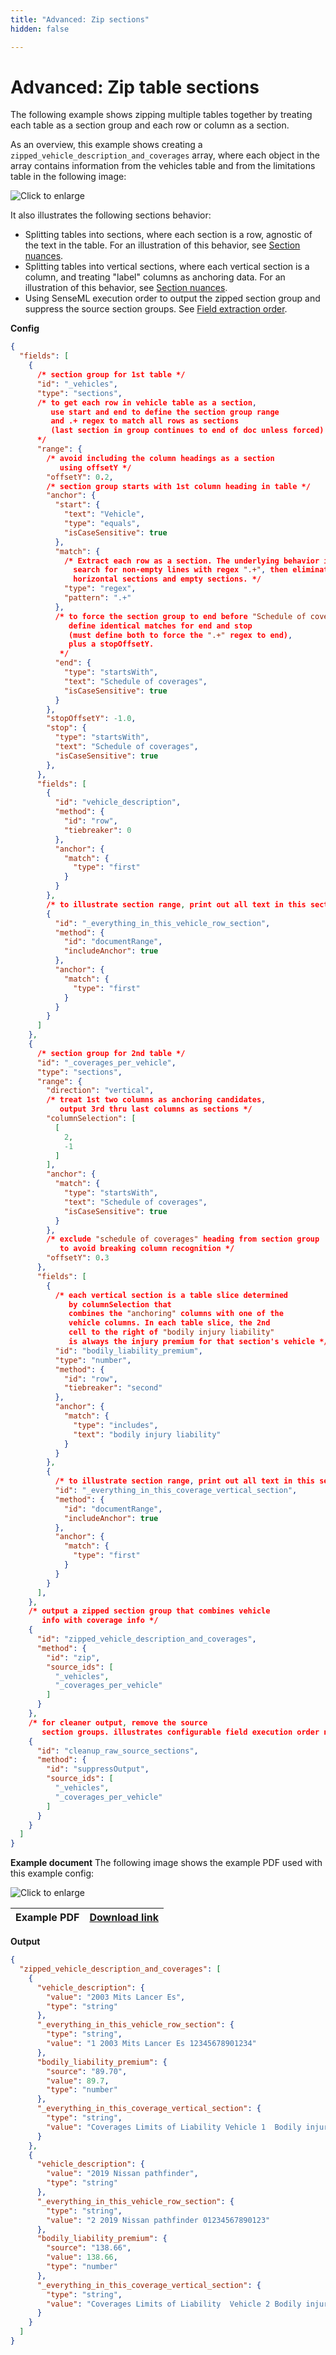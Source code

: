 ```yaml
---
title: "Advanced: Zip sections"
hidden: false

---
```




Advanced: Zip table sections
====



The following example shows zipping multiple tables together by treating each table as a section group and each row or column as a section.

As an overview, this example shows creating a  `zipped_vehicle_description_and_coverages` array, where each  object in the array contains information from the vehicles table and from the limitations table in the following image:

![Click to enlarge](https://raw.githubusercontent.com/sensible-hq/sensible-docs/main/readme-sync/assets/v0/images/final/sections_zip.png)



 It also illustrates the following sections behavior:

- Splitting tables into sections, where each section is a row, agnostic of the text in the table.  For an illustration of this behavior, see [Section nuances](doc:section-nuances#multiple-anchors-in-section).
- Splitting tables into vertical sections, where each vertical section is a column, and treating "label" columns as anchoring data. For an illustration of this behavior, see  [Section nuances](docs/section-nuances#column-selection).
- Using SenseML execution order to output the zipped section group and suppress the source section groups. See [Field extraction order](doc:field-order).



**Config**

```json
{
  "fields": [
    {
      /* section group for 1st table */  
      "id": "_vehicles",
      "type": "sections",
      /* to get each row in vehicle table as a section,
         use start and end to define the section group range
         and .+ regex to match all rows as sections
         (last section in group continues to end of doc unless forced)
      */
      "range": {
        /* avoid including the column headings as a section
           using offsetY */
        "offsetY": 0.2,
        /* section group starts with 1st column heading in table */
        "anchor": {
          "start": {
            "text": "Vehicle",
            "type": "equals",
            "isCaseSensitive": true
          },
          "match": {
            /* Extract each row as a section. The underlying behavior is to 
              search for non-empty lines with regex ".+", then eliminate overlapping 
              horizontal sections and empty sections. */
            "type": "regex",
            "pattern": ".+"
          },
          /* to force the section group to end before "Schedule of coverages",
             define identical matches for end and stop
             (must define both to force the ".+" regex to end), 
             plus a stopOffsetY.
           */
          "end": {
            "type": "startsWith",
            "text": "Schedule of coverages",
            "isCaseSensitive": true
          }
        },
        "stopOffsetY": -1.0,
        "stop": {
          "type": "startsWith",
          "text": "Schedule of coverages",
          "isCaseSensitive": true
        },
      },
      "fields": [
        {
          "id": "vehicle_description",
          "method": {
            "id": "row",
            "tiebreaker": 0
          },
          "anchor": {
            "match": {
              "type": "first"
            }
          }
        },
        /* to illustrate section range, print out all text in this section */
        {
          "id": "_everything_in_this_vehicle_row_section",
          "method": {
            "id": "documentRange",
            "includeAnchor": true
          },
          "anchor": {
            "match": {
              "type": "first"
            }
          }
        }
      ]
    },
    {
      /* section group for 2nd table */
      "id": "_coverages_per_vehicle",
      "type": "sections",
      "range": {
        "direction": "vertical",
        /* treat 1st two columns as anchoring candidates,
           output 3rd thru last columns as sections */
        "columnSelection": [
          [
            2,
            -1
          ]
        ],
        "anchor": {
          "match": {
            "type": "startsWith",
            "text": "Schedule of coverages",
            "isCaseSensitive": true
          }
        },
        /* exclude "schedule of coverages" heading from section group 
           to avoid breaking column recognition */
        "offsetY": 0.3
      },
      "fields": [
        {
          /* each vertical section is a table slice determined
             by columnSelection that 
             combines the "anchoring" columns with one of the
             vehicle columns. In each table slice, the 2nd
             cell to the right of "bodily injury liability"
             is always the injury premium for that section's vehicle */
          "id": "bodily_liability_premium",
          "type": "number",
          "method": {
            "id": "row",
            "tiebreaker": "second"
          },
          "anchor": {
            "match": {
              "type": "includes",
              "text": "bodily injury liability"
            }
          }
        },
        {
          /* to illustrate section range, print out all text in this section */
          "id": "_everything_in_this_coverage_vertical_section",
          "method": {
            "id": "documentRange",
            "includeAnchor": true
          },
          "anchor": {
            "match": {
              "type": "first"
            }
          }
        }
      ],
    },
    /* output a zipped section group that combines vehicle
       info with coverage info */
    {
      "id": "zipped_vehicle_description_and_coverages",
      "method": {
        "id": "zip",
        "source_ids": [
          "_vehicles",
          "_coverages_per_vehicle"
        ]
      }
    },
    /* for cleaner output, remove the source
       section groups. illustrates configurable field execution order nuances */
    {
      "id": "cleanup_raw_source_sections",
      "method": {
        "id": "suppressOutput",
        "source_ids": [
          "_vehicles",
          "_coverages_per_vehicle"
        ]
      }
    }
  ]
}
```

**Example document**
The following image shows the example PDF used with this example config:

![Click to enlarge](https://raw.githubusercontent.com/sensible-hq/sensible-docs/main/readme-sync/assets/v0/images/final/sections_zip.png)

| Example PDF | [Download link](https://raw.githubusercontent.com/sensible-hq/sensible-docs/main/readme-sync/assets/v0/pdfs/sections_zip.pdf) |
| ----------- | ------------------------------------------------------------ |

**Output**

```json
{
  "zipped_vehicle_description_and_coverages": [
    {
      "vehicle_description": {
        "value": "2003 Mits Lancer Es",
        "type": "string"
      },
      "_everything_in_this_vehicle_row_section": {
        "type": "string",
        "value": "1 2003 Mits Lancer Es 12345678901234"
      },
      "bodily_liability_premium": {
        "source": "89.70",
        "value": 89.7,
        "type": "number"
      },
      "_everything_in_this_coverage_vertical_section": {
        "type": "string",
        "value": "Coverages Limits of Liability Vehicle 1  Bodily injury liability $300,000 per 89.70  person Property damage $200,000 per 61.69  liability person"
      }
    },
    {
      "vehicle_description": {
        "value": "2019 Nissan pathfinder",
        "type": "string"
      },
      "_everything_in_this_vehicle_row_section": {
        "type": "string",
        "value": "2 2019 Nissan pathfinder 01234567890123"
      },
      "bodily_liability_premium": {
        "source": "138.66",
        "value": 138.66,
        "type": "number"
      },
      "_everything_in_this_coverage_vertical_section": {
        "type": "string",
        "value": "Coverages Limits of Liability  Vehicle 2 Bodily injury liability $300,000 per  138.66 person Property damage $200,000 per  79.45 liability person"
      }
    }
  ]
}
```
